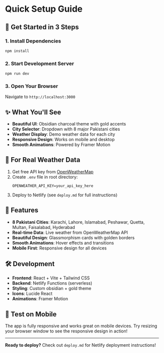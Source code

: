 # Quick Setup Guide

## 🚀 Get Started in 3 Steps

### 1. Install Dependencies
```bash
npm install
```

### 2. Start Development Server
```bash
npm run dev
```

### 3. Open Your Browser
Navigate to `http://localhost:3000`

## ✨ What You'll See

- **Beautiful UI**: Obsidian charcoal theme with gold accents
- **City Selector**: Dropdown with 8 major Pakistani cities
- **Weather Display**: Demo weather data for each city
- **Responsive Design**: Works on mobile and desktop
- **Smooth Animations**: Powered by Framer Motion

## 🔑 For Real Weather Data

1. Get free API key from [OpenWeatherMap](https://openweathermap.org/api)
2. Create `.env` file in root directory:
   ```env
   OPENWEATHER_API_KEY=your_api_key_here
   ```
3. Deploy to Netlify (see `deploy.md` for full instructions)

## 🎯 Features

- **8 Pakistani Cities**: Karachi, Lahore, Islamabad, Peshawar, Quetta, Multan, Faisalabad, Hyderabad
- **Real-time Data**: Live weather from OpenWeatherMap API
- **Beautiful Design**: Glassmorphism cards with golden borders
- **Smooth Animations**: Hover effects and transitions
- **Mobile First**: Responsive design for all devices

## 🛠️ Development

- **Frontend**: React + Vite + Tailwind CSS
- **Backend**: Netlify Functions (serverless)
- **Styling**: Custom obsidian + gold theme
- **Icons**: Lucide React
- **Animations**: Framer Motion

## 📱 Test on Mobile

The app is fully responsive and works great on mobile devices. Try resizing your browser window to see the responsive design in action!

---

**Ready to deploy?** Check out `deploy.md` for Netlify deployment instructions!
